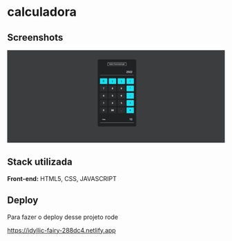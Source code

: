 # calculadora # 



## Screenshots

![App Screenshot](/images/screenshot.jpg)


## Stack utilizada

**Front-end:** HTML5, CSS, JAVASCRIPT


## Deploy

Para fazer o deploy desse projeto rode

https://idyllic-fairy-288dc4.netlify.app
